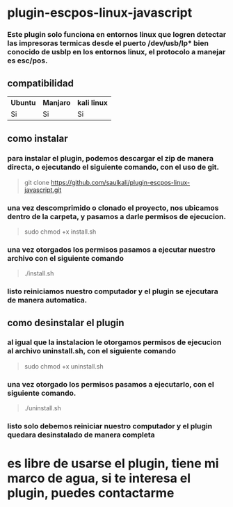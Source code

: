 # plugin-escpos-linux-javascript
### Este plugin solo funciona en entornos linux que logren detectar las impresoras termicas desde el puerto /dev/usb/lp* bien conocido de usblp en los entornos linux, el protocolo a manejar es esc/pos.

## compatibilidad
<table>
  <tr>
    <th>Ubuntu</th>
    <th>Manjaro</th>
    <th>kali linux </th>
  </tr>
  <tr>
    <td>Si</td>
    <td>Si</td> 
    <td>Si</td>
  </tr>
</table>

## como instalar
### para instalar el plugin, podemos descargar el zip de manera directa, o ejecutando el siguiente comando, con el uso de git.
> git clone https://github.com/saulkali/plugin-escpos-linux-javascript.git
### una vez descomprimido o clonado el proyecto, nos ubicamos dentro de la carpeta, y pasamos a darle permisos de ejecucion.
> sudo chmod +x install.sh
### una vez otorgados los permisos pasamos a ejecutar nuestro archivo con el siguiente comando
> ./install.sh
### listo reiniciamos nuestro computador y el plugin se ejecutara de manera automatica.

## como desinstalar el plugin
### al igual que la instalacion le otorgamos permisos de ejecucion al archivo uninstall.sh, con el siguiente comando
> sudo chmod +x uninstall.sh
### una vez otorgado los permisos pasamos a ejecutarlo, con el siguiente comando.
>./uninstall.sh
### listo solo debemos reiniciar nuestro computador y el plugin quedara desinstalado de manera completa

# es libre de usarse el plugin, tiene mi marco de agua, si te interesa el plugin, puedes contactarme